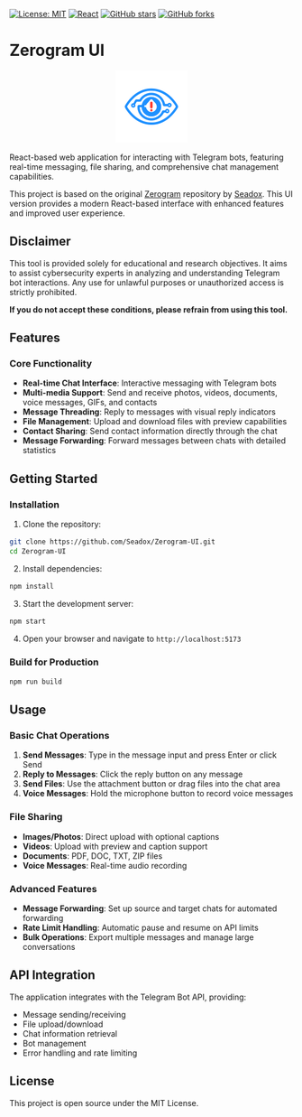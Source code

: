 [![License: MIT](https://img.shields.io/badge/License-MIT-yellow.svg)](https://opensource.org/licenses/MIT)
[![React](https://img.shields.io/badge/React-18%2B-61dafb.svg)](https://reactjs.org/)
[![GitHub stars](https://img.shields.io/github/stars/seadox/zerogram-ui)](https://github.com/Seadox/Zerogram-UI/stargazers)
[![GitHub forks](https://img.shields.io/github/forks/seadox/zerogram-ui)](https://github.com/Seadox/Zerogram-UI/network/members)

# Zerogram UI

<p align="center">
  <img src="./public/favicon.svg" alt="Zerogram UI Logo" width="128" height="128">
</p>

React-based web application for interacting with Telegram bots, featuring real-time messaging, file sharing, and comprehensive chat management capabilities.

This project is based on the original [Zerogram](https://github.com/Seadox/Zerogram) repository by [Seadox](https://github.com/Seadox). This UI version provides a modern React-based interface with enhanced features and improved user experience.

## Disclaimer

This tool is provided solely for educational and research objectives. It aims to assist cybersecurity experts in analyzing and understanding Telegram bot interactions. Any use for unlawful purposes or unauthorized access is strictly prohibited.

**If you do not accept these conditions, please refrain from using this tool.**

## Features

### Core Functionality

- **Real-time Chat Interface**: Interactive messaging with Telegram bots
- **Multi-media Support**: Send and receive photos, videos, documents, voice messages, GIFs, and contacts
- **Message Threading**: Reply to messages with visual reply indicators
- **File Management**: Upload and download files with preview capabilities
- **Contact Sharing**: Send contact information directly through the chat
- **Message Forwarding**: Forward messages between chats with detailed statistics

## Getting Started

### Installation

1. Clone the repository:

```bash
git clone https://github.com/Seadox/Zerogram-UI.git
cd Zerogram-UI
```

2. Install dependencies:

```bash
npm install
```

3. Start the development server:

```bash
npm start
```

4. Open your browser and navigate to `http://localhost:5173`

### Build for Production

```bash
npm run build
```

## Usage

### Basic Chat Operations

1. **Send Messages**: Type in the message input and press Enter or click Send
2. **Reply to Messages**: Click the reply button on any message
3. **Send Files**: Use the attachment button or drag files into the chat area
4. **Voice Messages**: Hold the microphone button to record voice messages

### File Sharing

- **Images/Photos**: Direct upload with optional captions
- **Videos**: Upload with preview and caption support
- **Documents**: PDF, DOC, TXT, ZIP files
- **Voice Messages**: Real-time audio recording

### Advanced Features

- **Message Forwarding**: Set up source and target chats for automated forwarding
- **Rate Limit Handling**: Automatic pause and resume on API limits
- **Bulk Operations**: Export multiple messages and manage large conversations

## API Integration

The application integrates with the Telegram Bot API, providing:

- Message sending/receiving
- File upload/download
- Chat information retrieval
- Bot management
- Error handling and rate limiting

## License

This project is open source under the MIT License.
